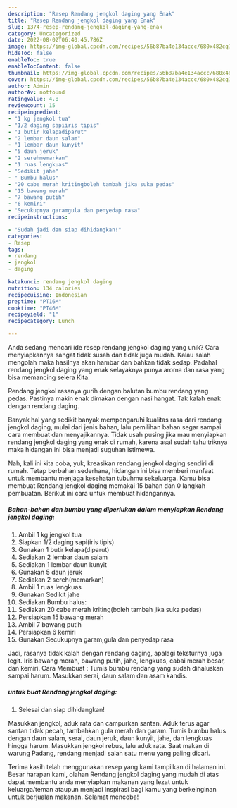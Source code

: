 ```yaml
---
description: "Resep Rendang jengkol daging yang Enak"
title: "Resep Rendang jengkol daging yang Enak"
slug: 1374-resep-rendang-jengkol-daging-yang-enak
category: Uncategorized
date: 2022-08-02T06:40:45.786Z
image: https://img-global.cpcdn.com/recipes/56b87ba4e134accc/680x482cq70/rendang-jengkol-daging-foto-resep-utama.jpg
hideToc: false
enableToc: true
enableTocContent: false
thumbnail: https://img-global.cpcdn.com/recipes/56b87ba4e134accc/680x482cq70/rendang-jengkol-daging-foto-resep-utama.jpg
cover: https://img-global.cpcdn.com/recipes/56b87ba4e134accc/680x482cq70/rendang-jengkol-daging-foto-resep-utama.jpg
author: Admin
authorAv: notfound
ratingvalue: 4.8
reviewcount: 15
recipeingredient:
- "1 kg jengkol tua"
- "1/2 daging sapiiris tipis"
- "1 butir kelapadiparut"
- "2 lembar daun salam"
- "1 lembar daun kunyit"
- "5 daun jeruk"
- "2 serehmemarkan"
- "1 ruas lengkuas"
- "Sedikit jahe"
- " Bumbu halus"
- "20 cabe merah kritingboleh tambah jika suka pedas"
- "15 bawang merah"
- "7 bawang putih"
- "6 kemiri"
- "Secukupnya garamgula dan penyedap rasa"
recipeinstructions:

- "Sudah jadi dan siap dihidangkan!"
categories:
- Resep
tags:
- rendang
- jengkol
- daging

katakunci: rendang jengkol daging 
nutrition: 134 calories
recipecuisine: Indonesian
preptime: "PT16M"
cooktime: "PT46M"
recipeyield: "1"
recipecategory: Lunch

---
```





Anda sedang mencari ide resep rendang jengkol daging yang unik? Cara menyiapkannya sangat tidak susah dan tidak juga mudah. Kalau salah mengolah maka hasilnya akan hambar dan bahkan tidak sedap. Padahal rendang jengkol daging yang enak selayaknya punya aroma dan rasa yang bisa memancing selera Kita.





Rendang jengkol rasanya gurih dengan balutan bumbu rendang yang pedas. Pastinya makin enak dimakan dengan nasi hangat. Tak kalah enak dengan rendang daging.

Banyak hal yang sedikit banyak mempengaruhi kualitas rasa dari rendang jengkol daging, mulai dari jenis bahan, lalu pemilihan bahan segar sampai cara membuat dan menyajikannya. Tidak usah pusing jika mau menyiapkan rendang jengkol daging yang enak di rumah, karena asal sudah tahu triknya maka hidangan ini bisa menjadi suguhan istimewa.






Nah, kali ini kita coba, yuk, kreasikan rendang jengkol daging sendiri di rumah. Tetap berbahan sederhana, hidangan ini bisa memberi manfaat untuk membantu menjaga kesehatan tubuhmu sekeluarga. Kamu bisa membuat Rendang jengkol daging memakai 15 bahan dan 0 langkah pembuatan. Berikut ini cara untuk membuat hidangannya.

<!--inarticleads1-->

##### Bahan-bahan dan bumbu yang diperlukan dalam menyiapkan Rendang jengkol daging:

1. Ambil 1 kg jengkol tua
1. Siapkan 1/2 daging sapi(iris tipis)
1. Gunakan 1 butir kelapa(diparut)
1. Sediakan 2 lembar daun salam
1. Sediakan 1 lembar daun kunyit
1. Gunakan 5 daun jeruk
1. Sediakan 2 sereh(memarkan)
1. Ambil 1 ruas lengkuas
1. Gunakan Sedikit jahe
1. Sediakan  Bumbu halus:
1. Sediakan 20 cabe merah kriting(boleh tambah jika suka pedas)
1. Persiapkan 15 bawang merah
1. Ambil 7 bawang putih
1. Persiapkan 6 kemiri
1. Gunakan Secukupnya garam,gula dan penyedap rasa


Jadi, rasanya tidak kalah dengan rendang daging, apalagi teksturnya juga legit. Iris bawang merah, bawang putih, jahe, lengkuas, cabai merah besar, dan kemiri. Cara Membuat : Tumis bumbu rendang yang sudah dihaluskan sampai harum. Masukkan serai, daun salam dan asam kandis. 

<!--inarticleads2-->

#####  untuk buat Rendang jengkol daging:


1. Selesai dan siap dihidangkan!

Masukkan jengkol, aduk rata dan campurkan santan. Aduk terus agar santan tidak pecah, tambahkan gula merah dan garam. Tumis bumbu halus dengan daun salam, serai, daun jeruk, daun kunyit, jahe, dan lengkuas hingga harum. Masukkan jengkol rebus, lalu aduk rata. Saat makan di warung Padang, rendang menjadi salah satu menu yang paling dicari. 

Terima kasih telah menggunakan resep yang kami tampilkan di halaman ini. Besar harapan kami, olahan Rendang jengkol daging yang mudah di atas dapat membantu anda menyiapkan makanan yang lezat untuk keluarga/teman ataupun menjadi inspirasi bagi kamu yang berkeinginan untuk berjualan makanan. Selamat mencoba!
